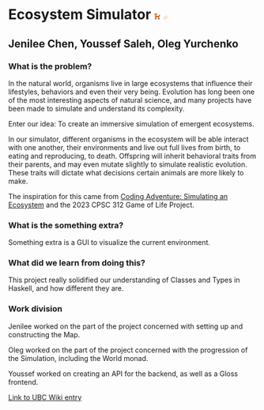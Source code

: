 # Ecosystem Simulator ![adultfox](assets/adultfox.png) ![adultrabbit](assets/adultrabbit.png)
## Jenilee Chen, Youssef Saleh, Oleg Yurchenko
### What is the problem?
In the natural world, organisms live in large ecosystems that influence their lifestyles, behaviors and even their very being. Evolution has long been one of the most interesting aspects of natural science, and many projects have been made to simulate and understand its complexity.

Enter our idea: To create an immersive simulation of emergent ecosystems.

In our simulator, different organisms in the ecosystem will be able interact with one another, their environments and live out full lives from birth, to eating and reproducing, to death. Offspring will inherit behavioral traits from their parents, and may even mutate slightly to simulate realistic evolution. These traits will dictate what decisions certain animals are more likely to make.

The inspiration for this came from [Coding Adventure: Simulating an Ecosystem](https://www.youtube.com/watch?v=r_It_X7v-1E) and the 2023 CPSC 312 Game of Life Project. 

### What is the something extra?
Something extra is a GUI to visualize the current environment.

### What did we learn from doing this?
This project really solidified our understanding of Classes and Types in Haskell, and how different they are.

### Work division
Jenilee worked on the part of the project concerned with setting up and constructing the Map.

Oleg worked on the part of the project concerned with the progression of the Simulation, including the World monad.

Youssef worked on creating an API for the backend, as well as a Gloss frontend.

[Link to UBC Wiki entry](https://wiki.ubc.ca/Course:Cpsc312:/EcosystemSimulation)
